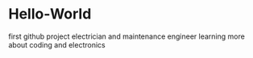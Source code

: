 # Hello-World
first github project
electrician and maintenance engineer learning more about coding and electronics
